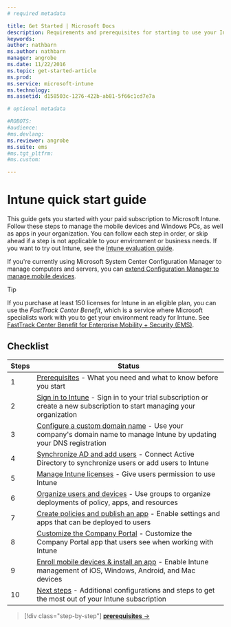 ```yaml
---
# required metadata

title: Get Started | Microsoft Docs
description: Requirements and prerequisites for starting to use your Intune subscription
keywords:
author: nathbarnms.author: nathbarn
manager: angrobe
ms.date: 11/22/2016
ms.topic: get-started-article
ms.prod:
ms.service: microsoft-intune
ms.technology:
ms.assetid: d158503c-1276-422b-ab81-5f66c1cd7e7a

# optional metadata

#ROBOTS:
#audience:
#ms.devlang:
ms.reviewer: angrobe
ms.suite: ems
#ms.tgt_pltfrm:
#ms.custom:

---
```



# Intune quick start guide
This guide gets you started with your paid subscription to Microsoft Intune. Follow these steps to manage the mobile devices and Windows PCs, as well as apps in your organization. You can follow each step in order, or skip ahead if a step is not applicable to your environment or business needs. If you want to try out Intune, see the [Intune evaluation guide](/intune/understand-explore/get-started-with-a-30-day-trial-of-microsoft-intune).  

If you're currently using Microsoft System Center Configuration Manager to manage computers and servers, you can [extend Configuration Manager to manage mobile devices](https://docs.microsoft.com/sccm/mdm/understand/choose-between-standalone-intune-and-hybrid-mobile-device-management).

>[!TIP]
>If you purchase at least 150 licenses for Intune in an eligible plan, you can use the *FastTrack Center Benefit*, which is a service where Microsoft specialists work with you to get your environment ready for Intune. See [FastTrack Center Benefit for Enterprise Mobility + Security (EMS)](https://docs.microsoft.com/enterprise-mobility-security/Solutions/enterprise-mobility-fasttrack-program).

## Checklist

| Steps | Status  |
| ------------- |-------------|
| 1  | [Prerequisites](what-to-know-before-you-start-microsoft-intune.md) - What you need and what to know before you start|
| 2 |  [Sign in to Intune](start-with-a-paid-subscription-to-microsoft-intune-step-1.md) - Sign in to your trial subscription or create a new subscription to start managing your organization   |  
| 3 | [Configure a custom domain name](start-with-a-paid-subscription-to-microsoft-intune-step-2.md) - Use your company's domain name to manage Intune by updating your DNS registration   |
| 4 | [Synchronize AD and add users](start-with-a-paid-subscription-to-microsoft-intune-step-3.md) - Connect Active Directory to synchronize users or add users to Intune  |
| 5 | [Manage Intune licenses](start-with-a-paid-subscription-to-microsoft-intune-step-4.md) - Give users permission to use Intune|
| 6 | [Organize users and devices](start-with-a-paid-subscription-to-microsoft-intune-step-5.md) - Use groups to organize deployments of policy, apps, and resources |
| 7 | [Create policies and publish an app](start-with-a-paid-subscription-to-microsoft-intune-step-6.md) - Enable settings and apps that can be deployed to users |
| 8 | [Customize the Company Portal](start-with-a-paid-subscription-to-microsoft-intune-step-7.md) - Customize the Company Portal app that users see when working with Intune  |
| 9 | [Enroll mobile devices & install an app](start-with-a-paid-subscription-to-microsoft-intune-step-8.md) - Enable Intune management of iOS, Windows, Android, and Mac devices |
|10 | [Next steps](post-configuration-tasks.md) - Additional configurations and steps to get the most out of your Intune subscription|


>[!div class="step-by-step"]
[**prerequisites** &rarr;](what-to-know-before-you-start-microsoft-intune.md)
